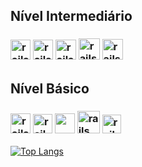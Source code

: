 <h2> Nível Intermediário</h2>
<h3> <img src="https://cdn1.iconfinder.com/data/icons/logotypes/32/badge-html-5-256.png" alt="rails" width="32" height="32"></img>
<img src="https://cdn1.iconfinder.com/data/icons/logotypes/32/badge-css-3-256.png" alt="rails" width="32" height="32"></img>
<img src="https://www.dialhost.com.br/blog/wp-content/uploads/2019/09/javascript_logo.png" alt="rails" width="33" height="32"></img>
<img src="http://getdrawings.com/free-icon/c-programming-icon-51.png" alt="rails" width="34" height="34"></img>
<img src="https://image.flaticon.com/icons/png/512/226/226777.png" alt="rails" width="33" height="33" ></img>

</h3>


<h2> Nível Básico  </h2>
<h3>
 <img src="https://i.dlpng.com/static/png/6847681_preview.png" alt="rails" width="32" height="32"></img>
 <img src="https://br.vuejs.org//images/logo.png" alt="rails" width="31" height="31"></img>
 <img src="https://4.bp.blogspot.com/-rtNRVM3aIvI/XJX_U07Z-II/AAAAAAAAJXY/YpdOo490FTgdKOxM4qDG-2-EzcNFAWkKACK4BGAYYCw/s1600/logo%2Bfirebase%2Bicon.png" width:"32" height="32">
<img src="https://img.portalgsti.com.br/9FnpsHaxsnvzVcGWCd_Ub_oq-jE=/200x200/https://www.portalgsti.com.br/media/uploads/community/2016/07/26/uml.png" alt="rails" width="36" height="36">
<img src="https://git-scm.com/images/logos/downloads/Git-Icon-1788C.png" alt="rails" width="30" height="30"></img></img>
</img>

</h3>

<!--
**giovaneaguiar/giovaneaguiar** is a ✨ _special_ ✨ repository because its `README.md` (this file) appears on your GitHub profile.

Here are some ideas to get you started:

- 🔭 I’m currently working on ...
- 🌱 I’m currently learning ...
- 👯 I’m looking to collaborate on ...
- 🤔 I’m looking for help with ...
- 💬 Ask me about ...
- 📫 How to reach me: ...
- 😄 Pronouns: ...
- ⚡ Fun fact: ...
-->

[![Top Langs](https://github-readme-stats.vercel.app/api/top-langs/?username=giovaneaguiar&layout=compact&theme=dark&langs_count=6&count_private=true)](https://github.com/anuraghazra/github-readme-stats)
